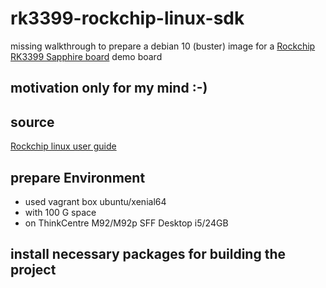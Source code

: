 # rk3399-rockchip-linux-sdk

missing walkthrough to prepare a debian 10 (buster) image for a [Rockchip RK3399 Sapphire board](https://store.vamrs.com/products/rockchip-rk3399-sapphire-board) demo board

## motivation only for my mind :-)

## source

[Rockchip linux user guide](http://opensource.rock-chips.com/wiki_Linux_user_guide)

## prepare Environment

- used vagrant box ubuntu/xenial64
- with 100 G space
- on ThinkCentre M92/M92p SFF Desktop i5/24GB


## install necessary packages for building the project
